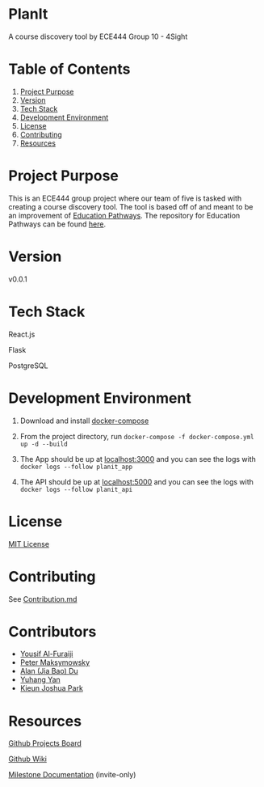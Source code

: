 # PlanIt 
A course discovery tool by ECE444 Group 10 - 4Sight

# Table of Contents

1. [Project Purpose](#project-purpose)
2. [Version](#version)
3. [Tech Stack](#tech-stack)
4. [Development Environment](#development-environment)
5. [License](#license)
6. [Contributing](#contributing)
7. [Resources](#resources)

# Project Purpose
This is an ECE444 group project where our team of five is tasked with creating a course discovery tool. The tool is based off of and meant to be an improvement of [Education Pathways](https://educationpathways.herokuapp.com/). The repository for Education Pathways can be found [here](https://github.com/nelaturuk/education_pathways).

# Version

v0.0.1

# Tech Stack

React.js

Flask

PostgreSQL

# Development Environment

1. Download and install [docker-compose](https://docs.docker.com/compose/install/#install-compose)

2. From the project directory, run `docker-compose -f docker-compose.yml up -d --build`

3. The App should be up at [localhost:3000](http://localhost:3000) and you can see the logs with `docker logs --follow planit_app`

4. The API should be up at [localhost:5000](http://localhost:5000) and you can see the logs with `docker logs --follow planit_api`

# License

[MIT License](http://choosealicense.com/licenses/mit/)

# Contributing

See [Contribution.md](./Contribution.md)

# Contributors

* [Yousif Al-Furaiji](https://github.com/YousifAlfuraiji)
* [Peter Maksymowsky](https://github.com/petermaksymo)
* [Alan (Jia Bao) Du](https://github.com/PomeloFruit)
* [Yuhang Yan](https://github.com/Hoowolf)
* [Kieun Joshua Park](https://github.com/kjoshuapark)

# Resources
[Github Projects Board](https://github.com/ECE444-2021Fall/project1-education-pathways-group-10-4sight/projects/1)

[Github Wiki](https://github.com/ECE444-2021Fall/project1-education-pathways-group-10-4sight/wiki)

[Milestone Documentation](https://utoronto-my.sharepoint.com/:f:/r/personal/peter_maksymowsky_mail_utoronto_ca/Documents/ECE444_F2021_group10?csf=1&web=1&e=PuLxtK) (invite-only)

